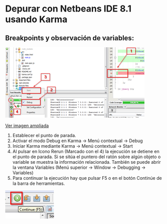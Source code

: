 # Depurar con Netbeans IDE 8.1 usando Karma

## Breakpoints y observación de variables:
![Breakpoints y observación de variables](img/depurar_con_netbeans_karma_mobile.png)

[Ver imagen ampliada](img/depurar_con_netbeans_karma.png)

1. Establecer el punto de parada.
2. Activar el modo Debug en Karma → Menú contextual → Debug
3. Iniciar Karma mediante Karma → Menú contextual → Start
4. Al pulsar en Icono Rerun (Marcado con el 4) la ejecución se detiene en el punto de parada. Si se sitúa el puntero del ratón sobre algún objeto o variable se muestra la información relacionada. También se puede abrir la ventana Variables (Menú superior → Window → Debugging → Variables)
5. Para continuar la ejecución hay que pulsar F5 o en el botón Continúe de la barra de herramientas.

![Continuar la ejecución](img/f5_continuar_ejecucion.png)